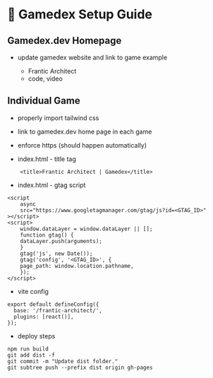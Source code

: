 # 🗿 Gamedex Setup Guide

## Gamedex.dev Homepage

- update gamedex website and link to game example

  - Frantic Architect
  - code, video

## Individual Game

- properly import tailwind css

- link to gamedex.dev home page in each game

- enforce https (should happen automatically)

- index.html - title tag

```
    <title>Frantic Architect | Gamedex</title>
```

- index.html - gtag script

```
<script
    async
    src="https://www.googletagmanager.com/gtag/js?id=<GTAG_ID>"
></script>
<script>
    window.dataLayer = window.dataLayer || [];
    function gtag() {
    dataLayer.push(arguments);
    }
    gtag('js', new Date());
    gtag('config', '<GTAG_ID>', {
    page_path: window.location.pathname,
    });
</script>
```

- vite config

```
export default defineConfig({
  base: '/frantic-architect/',
  plugins: [react()],
});
```

- deploy steps

```
npm run build
git add dist -f
git commit -m "Update dist folder."
git subtree push --prefix dist origin gh-pages
```
